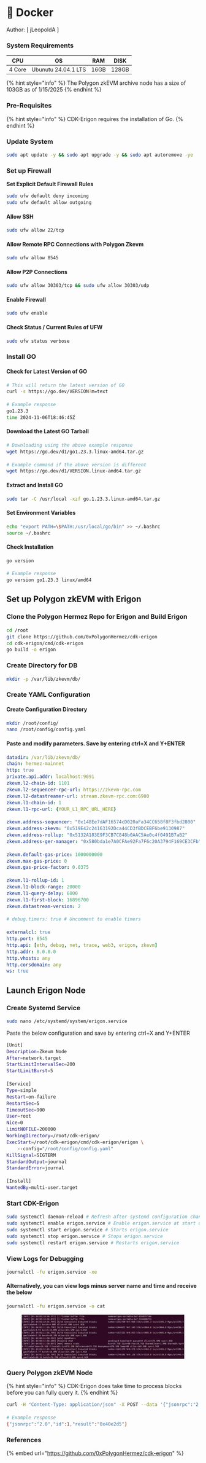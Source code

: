 # 🐳 Docker

Author: \[ jLeopoldA ]

### System Requirements <a href="#system-requirements" id="system-requirements"></a>

| CPU    | OS                  | RAM  | DISK  |
| ------ | ------------------- | ---- | ----- |
| 4 Core | Ubunutu 24.04.1 LTS | 16GB | 128GB |

{% hint style="info" %}
The Polygon zkEVM archive node has a size of 103GB as of 1/15/2025
{% endhint %}

### Pre-Requisites <a href="#pre-requisites" id="pre-requisites"></a>

{% hint style="info" %}
CDK-Erigon requires the installation of Go.
{% endhint %}

### Update System

```bash
sudo apt update -y && sudo apt upgrade -y && sudo apt autoremove -ye
```

### Set up Firewall <a href="#set-up-firewall" id="set-up-firewall"></a>

**Set Explicit Default Firewall Rules**

```bash
sudo ufw default deny incoming
sudo ufw default allow outgoing
```

#### Allow SSH

```bash
sudo ufw allow 22/tcp
```

#### Allow Remote RPC Connections with Polygon Zkevm

```bash
sudo ufw allow 8545
```

#### Allow P2P Connections

```bash
sudo ufw allow 30303/tcp && sudo ufw allow 30303/udp
```

#### Enable Firewall

```bash
sudo ufw enable
```

#### Check Status / Current Rules of UFW

```bash
sudo ufw status verbose
```

### Install GO

#### Check for Latest Version of GO

```bash
# This will return the latest version of GO
curl -s https://go.dev/VERSION?m=text

# Example response
go1.23.3
time 2024-11-06T18:46:45Z
```

#### Download the Latest GO Tarball

```bash
# Downloading using the above example response
wget https://go.dev/d1/go1.23.3.linux-amd64.tar.gz

# Example command if the above version is different
wget https://go.dev/d1/VERSION.linux-amd64.tar.gz
```

#### Extract and Install GO

```bash
sudo tar -C /usr/local -xzf go.1.23.3.linux-amd64.tar.gz
```

#### Set Environment Variables

```bash
echo "export PATH=\$PATH:/usr/local/go/bin" >> ~/.bashrc
source ~/.bashrc
```

#### Check Installation

```bash
go version

# Example response
go version go1.23.3 linux/amd64
```

## Set up Polygon zkEVM with Erigon

### Clone the Polygon Hermez Repo for Erigon and Build Erigon

```bash
cd /root
git clone https://github.com/0xPolygonHermez/cdk-erigon
cd cdk-erigon/cmd/cdk-erigon
go build -o erigon
```

### Create Directory for DB

```bash
mkdir -p /var/lib/zkevm/db/
```

### Create YAML Configuration

#### Create Configuration Directory

```bash
mkdir /root/config/
nano /root/config/config.yaml
```

#### Paste and modify parameters. Save by entering ctrl+X and Y+ENTER&#x20;

```yaml
datadir: /var/lib/zkevm/db/
chain: hermez-mainnet
http: true
private.api.addr: localhost:9091
zkevm.l2-chain-id: 1101
zkevm.l2-sequencer-rpc-url: https://zkevm-rpc.com
zkevm.l2-datastreamer-url: stream.zkevm-rpc.com:6900
zkevm.l1-chain-id: 1
zkevm.l1-rpc-url: {YOUR_L1_RPC_URL_HERE}

zkevm.address-sequencer: "0x148Ee7dAF16574cD020aFa34CC658f8F3fbd2800"
zkevm.address-zkevm: "0x519E42c24163192Dca44CD3fBDCEBF6be9130987"
zkevm.address-rollup: "0x5132A183E9F3CB7C848b0AAC5Ae0c4f0491B7aB2"
zkevm.address-ger-manager: "0x580bda1e7A0CFAe92Fa7F6c20A3794F169CE3CFb"

zkevm.default-gas-price: 1000000000
zkevm.max-gas-price: 0
zkevm.gas-price-factor: 0.0375

zkevm.l1-rollup-id: 1
zkevm.l1-block-range: 20000
zkevm.l1-query-delay: 6000
zkevm.l1-first-block: 16896700
zkevm.datastream-version: 2

# debug.timers: true # Uncomment to enable timers

externalcl: true
http.port: 8545
http.api: [eth, debug, net, trace, web3, erigon, zkevm]
http.addr: 0.0.0.0
http.vhosts: any
http.corsdomain: any
ws: true
```

## Launch Erigon Node

### Create Systemd Service

```bash
sudo nano /etc/systemd/system/erigon.service
```

Paste the below configuration and save by entering ctrl+X and Y+ENTER

```bash
[Unit]
Description=Zkevm Node
After=network.target
StartLimitIntervalSec=200
StartLimitBurst=5

[Service]
Type=simple
Restart=on-failure
RestartSec=5
TimeoutSec=900
User=root
Nice=0
LimitNOFILE=200000
WorkingDirectory=/root/cdk-erigon/
ExecStart=/root/cdk-erigon/cmd/cdk-erigon/erigon \
	--config="/root/config/config.yaml"
KillSignal=SIGTERM
StandardOutput=journal
StandardError=journal

[Install]
WantedBy=multi-user.target
```

### Start CDK-Erigon

```bash
sudo systemctl daemon-reload # Refresh after systemd configuration changes
sudo systemctl enable erigon.service # Enable erigon.service at start up
sudo systemctl start erigon.service # Starts erigon.service
sudo systemctl stop erigon.service # Stops erigon.service
sudo systemctl restart erigon.service # Restarts erigon.service
```

### View Logs for Debugging

```bash
journalctl -fu erigon.service -xe
```

#### Alternatively, you can view logs minus server name and time and receive the below

```bash
journalctl -fu erigon.service -o cat
```

<figure><img src="../../../.gitbook/assets/Screenshot from 2025-01-13 20-13-35.png" alt=""><figcaption></figcaption></figure>

### Query Polygon zkEVM Node

{% hint style="info" %}
CDK-Erigon does take time to process blocks before you can fully query it.
{% endhint %}

```bash
curl -H "Content-Type: application/json" -X POST --data '{"jsonrpc":"2.0","method":"eth_blockNumber","params":[],"id":1}' http://localhost:8545

# Example response
{"jsonrpc":"2.0","id":1,"result":"0x40e2d5"}
```

### References <a href="#references" id="references"></a>

{% embed url="https://github.com/0xPolygonHermez/cdk-erigon" %}
